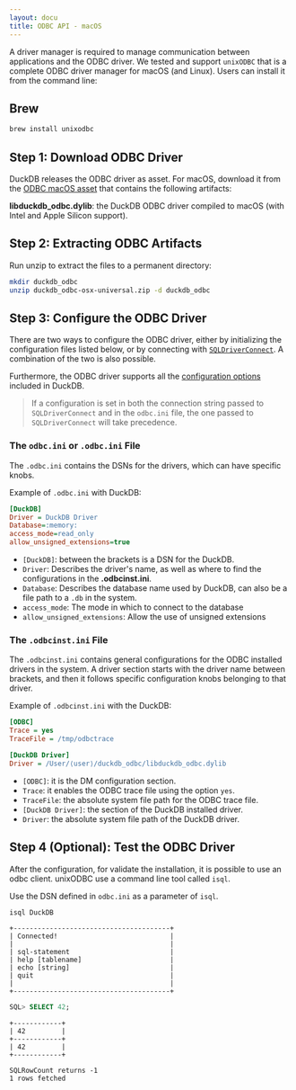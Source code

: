```yaml
---
layout: docu
title: ODBC API - macOS
---
```


A driver manager is required to manage communication between applications and the ODBC driver.
We tested and support `unixODBC` that is a complete ODBC driver manager for macOS (and Linux).
Users can install it from the command line:

## Brew

```bash
brew install unixodbc
```

## Step 1: Download ODBC Driver

DuckDB releases the ODBC driver as asset. For macOS, download it from the <a href="https://github.com/duckdb/duckdb/releases/download/v{{ site.currentduckdbversion }}/duckdb_odbc-osx-universal.zip">ODBC macOS asset</a> that contains the following artifacts:

**libduckdb_odbc.dylib**: the DuckDB ODBC driver compiled to macOS (with Intel and Apple Silicon support).

## Step 2: Extracting ODBC Artifacts

Run unzip to extract the files to a permanent directory:

```bash
mkdir duckdb_odbc
unzip duckdb_odbc-osx-universal.zip -d duckdb_odbc
```

## Step 3: Configure the ODBC Driver

There are two ways to configure the ODBC driver, either by initializing the configuration files listed below,
or by connecting with [`SQLDriverConnect`](https://learn.microsoft.com/en-us/sql/odbc/reference/syntax/sqldriverconnect-function?view=sql-server-ver16).
A combination of the two is also possible.

Furthermore, the ODBC driver supports all the [configuration options](../../configuration/overview) included in DuckDB.

> If a configuration is set in both the connection string passed to `SQLDriverConnect` and in the `odbc.ini` file,
> the one passed to `SQLDriverConnect` will take precedence.

### The `odbc.ini` or `.odbc.ini` File

The `.odbc.ini` contains the DSNs for the drivers, which can have specific knobs.

Example of `.odbc.ini` with DuckDB:

```ini
[DuckDB]
Driver = DuckDB Driver
Database=:memory:
access_mode=read_only
allow_unsigned_extensions=true
```

* `[DuckDB]`: between the brackets is a DSN for the DuckDB.
* `Driver`: Describes the driver's name, as well as where to find the configurations in the **.odbcinst.ini**.
* `Database`: Describes the database name used by DuckDB, can also be a file path to a `.db` in the system.
* `access_mode`: The mode in which to connect to the database
* `allow_unsigned_extensions`: Allow the use of unsigned extensions

### The `.odbcinst.ini` File

The `.odbcinst.ini` contains general configurations for the ODBC installed drivers in the system.
A driver section starts with the driver name between brackets, and then it follows specific configuration knobs belonging to that driver.

Example of `.odbcinst.ini` with the DuckDB:

```ini
[ODBC]
Trace = yes
TraceFile = /tmp/odbctrace

[DuckDB Driver]
Driver = /User/⟨user⟩/duckdb_odbc/libduckdb_odbc.dylib
```

* `[ODBC]`: it is the DM configuration section.
* `Trace`: it enables the ODBC trace file using the option `yes`.
* `TraceFile`: the absolute system file path for the ODBC trace file.
* `[DuckDB Driver]`: the section of the DuckDB installed driver.
* `Driver`: the absolute system file path of the DuckDB driver.

## Step 4 (Optional): Test the ODBC Driver

After the configuration, for validate the installation, it is possible to use an odbc client. unixODBC use a command line tool called `isql`.

Use the DSN defined in `odbc.ini` as a parameter of `isql`.

```bash
isql DuckDB
```
```text
+---------------------------------------+
| Connected!                            |
|                                       |
| sql-statement                         |
| help [tablename]                      |
| echo [string]                         |
| quit                                  |
|                                       |
+---------------------------------------+
```
```sql
SQL> SELECT 42;
```
```text
+------------+
| 42         |
+------------+
| 42         |
+------------+

SQLRowCount returns -1
1 rows fetched
```
